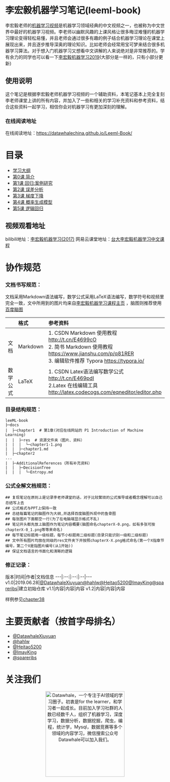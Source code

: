 # 李宏毅机器学习笔记(leeml-book)
李宏毅老师的[机器学习视频](http://speech.ee.ntu.edu.tw/~tlkagk/courses_ML17.html)是机器学习领域经典的中文视频之一，也被称为中文世界中最好的机器学习视频。李老师以幽默风趣的上课风格让很多晦涩难懂的机器学习理论变得轻松易懂，并且老师会通过很多有趣的例子结合机器学习理论在课堂上展现出来，并且逐步推导深奥的理论知识。比如老师会经常用宝可梦来结合很多机器学习算法。对于想入门机器学习又想看中文讲解的人来说绝对是非常推荐的。学有余力的同学也可以看一下[李宏毅机器学习2019](http://speech.ee.ntu.edu.tw/~tlkagk/courses_ML19.html)(大部分是一样的，只有小部分更新)


## 使用说明
这个笔记是根据李宏毅老师机器学习视频的一个辅助资料，本笔记基本上完全复刻李老师课堂上讲的所有内容，并加入了一些和相关的学习补充资料和参考资料，结合这些资料一起学习，相信你会对机器学习有更加深刻的理解。

### 在线阅读地址
在线阅读地址：https://datawhalechina.github.io/Leeml-Book/

# 目录
- [学习大纲](index.md)
- [第0课 简介](chapter0/chapter0.md)
- [第1课 回归:案例研究](https://github.com/datawhalechina/Leeml-Book/blob/master/docs/chapter2)
- [第2课 误差分析](https://github.com/datawhalechina/Leeml-Book/tree/master/docs/chapter4)
- [第3课 梯度下降](https://github.com/datawhalechina/Leeml-Book/tree/master/docs/chapter5)
- [第4课 概率生成模型](https://github.com/datawhalechina/Leeml-Book/tree/master/docs/chapter8)
- [第5课 逻辑回归](https://github.com/datawhalechina/Leeml-Book/tree/master/docs/chapter9)


## 视频观看地址
bilibili地址：[李宏毅机器学习(2017)](https://www.bilibili.com/video/av10590361/)
网易云课堂地址：[台大李宏毅机器学习中文课程](https://study.163.com/course/introduction/1208946807.htm)

#  协作规范

### 文档书写规范：
文档采用Markdown语法编写，数学公式采用LaTeX语法编写，数学符号和视频里完全一致，文中所用到的图片均来自[李宏毅机器学习课程主页](http://speech.ee.ntu.edu.tw/~tlkagk/courses_ML17.html)
，脑图则推荐使用[百度脑图](http://naotu.baidu.com)

|          | 格式     | 参考资料                                                     |
| :------: | :------- | :----------------------------------------------------------- |
| 文档 | Markdown | 1. CSDN Markdown 使用教程 http://t.cn/E4699cO<br>2. 简书 Markdown 使用教程 https://www.jianshu.com/p/q81RER<br>3. 编辑软件推荐 Typora https://typora.io/ |
| 数学公式 | LaTeX    | 1. CSDN Latex语法编写数学公式 http://t.cn/E469pdI<br>2.Latex 在线编辑工具 http://latex.codecogs.com/eqneditor/editor.php |


### 目录结构规范：

```
leeML-book
├─docs
|  ├─chapter1  # 第1章(对应在线网站的 P1 Introduction of Machine Learning)
|  |  ├─res  # 资源文件夹（图片、资料）
|  |  |  └─chapter1-1.png
|  |  ├─chapter1.md
|  ├─chapter2
...
|  ├─AdditionalReferences（所有补充资料）
|  |  ├─DecisionTree  
|  |  |  └─Entropy.md 
```


### 公式全解文档规范：
```
## 复现笔记在原则上是记录李老师课堂的话，对于比较繁琐的公式推导或者概念理解可以自己总结写上去
## 公式格式与PPT上保持一致
## 总结每篇笔记的脑图作为大纲,并选择百度脑图外观中的鱼骨图
## 每张图片下面都空一行(为了在电脑端显示格式不乱)
## 笔记开头都先放上脑图作为笔记内容概要(脑图命名chapterX-0.png，如有多张可按chapterX-0_1.png等等来命名)
## 每节笔记标题用一级标题，每节小标题用二级标题(目录只能识别一级和二级标题)
## 文中所有图片均放在同级的res文件夹下并按照chapterX-X.png格式命名(第一个X指章节编号，第二个X是指图片编号(从1开始))
## 保证文档语言的书面化和清晰的逻辑

```
### 修正记录：
版本|时间|作者|文档信息
---|:--:|:--:|:--|---
v1.0|2019.06.28|[@DatawhaleXiuyuan](https://github.com/DatawhaleXiuyuan)[@hahlw](https://github.com/hahlw)[@Heitao5200](https://github.com/Heitao5200)[@ImayKing](https://github.com/Imay-King)[@spareribs](https://github.com/spareribs)|建立初始仓库
v1.1|内容|内容|内容
v1.2|内容|内容|内容




样例参见[chapter38](https://github.com/datawhalechina/Leeml-Book/tree/master/docs/chapter38)

# 主要贡献者（按首字母排名）

- [@DatawhaleXiuyuan](https://github.com/DatawhaleXiuyuan)
- [@hahlw](https://github.com/hahlw)
- [@Heitao5200](https://github.com/Heitao5200)
- [@ImayKing](https://github.com/Imay-King)
- [@spareribs](https://github.com/spareribs)

# 关注我们

<div align=center><img src="https://raw.githubusercontent.com/datawhalechina/pumpkin-book/master/res/qrcode.jpeg" width = "250" height = "270" alt="Datawhale，一个专注于AI领域的学习圈子。初衷是for the learner，和学习者一起成长。目前加入学习社群的人数已经数千人，组织了机器学习，深度学习，数据分析，数据挖掘，爬虫，编程，统计学，Mysql，数据竞赛等多个领域的内容学习，微信搜索公众号Datawhale可以加入我们。"></div>


